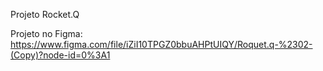 Projeto Rocket.Q


Projeto no Figma: https://www.figma.com/file/iZiI10TPGZ0bbuAHPtUIQY/Roquet.q-%2302-(Copy)?node-id=0%3A1
